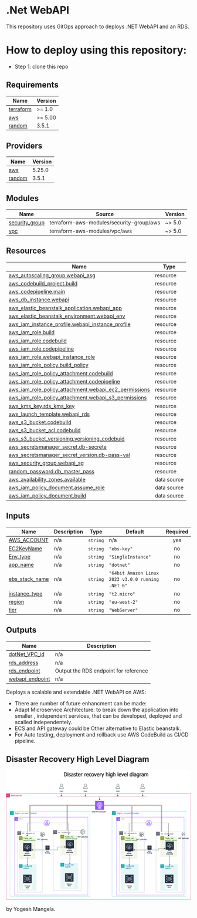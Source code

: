 # .Net WebAPI
This repository uses GitOps approach to deploys .NET WebAPI and an RDS.
# How to deploy using this repository:
- Step 1: clone this repo
<!-- BEGINNING OF PRE-COMMIT-TERRAFORM DOCS HOOK -->
## Requirements

| Name | Version |
|------|---------|
| <a name="requirement_terraform"></a> [terraform](#requirement\_terraform) | >= 1.0 |
| <a name="requirement_aws"></a> [aws](#requirement\_aws) | >= 5.00 |
| <a name="requirement_random"></a> [random](#requirement\_random) | 3.5.1 |

## Providers

| Name | Version |
|------|---------|
| <a name="provider_aws"></a> [aws](#provider\_aws) | 5.25.0 |
| <a name="provider_random"></a> [random](#provider\_random) | 3.5.1 |

## Modules

| Name | Source | Version |
|------|--------|---------|
| <a name="module_security_group"></a> [security\_group](#module\_security\_group) | terraform-aws-modules/security-group/aws | ~> 5.0 |
| <a name="module_vpc"></a> [vpc](#module\_vpc) | terraform-aws-modules/vpc/aws | ~> 5.0 |

## Resources

| Name | Type |
|------|------|
| [aws_autoscaling_group.webapi_asg](https://registry.terraform.io/providers/hashicorp/aws/latest/docs/resources/autoscaling_group) | resource |
| [aws_codebuild_project.build](https://registry.terraform.io/providers/hashicorp/aws/latest/docs/resources/codebuild_project) | resource |
| [aws_codepipeline.main](https://registry.terraform.io/providers/hashicorp/aws/latest/docs/resources/codepipeline) | resource |
| [aws_db_instance.webapi](https://registry.terraform.io/providers/hashicorp/aws/latest/docs/resources/db_instance) | resource |
| [aws_elastic_beanstalk_application.webapi_app](https://registry.terraform.io/providers/hashicorp/aws/latest/docs/resources/elastic_beanstalk_application) | resource |
| [aws_elastic_beanstalk_environment.webapi_env](https://registry.terraform.io/providers/hashicorp/aws/latest/docs/resources/elastic_beanstalk_environment) | resource |
| [aws_iam_instance_profile.webapi_instance_profile](https://registry.terraform.io/providers/hashicorp/aws/latest/docs/resources/iam_instance_profile) | resource |
| [aws_iam_role.build](https://registry.terraform.io/providers/hashicorp/aws/latest/docs/resources/iam_role) | resource |
| [aws_iam_role.codebuild](https://registry.terraform.io/providers/hashicorp/aws/latest/docs/resources/iam_role) | resource |
| [aws_iam_role.codepipeline](https://registry.terraform.io/providers/hashicorp/aws/latest/docs/resources/iam_role) | resource |
| [aws_iam_role.webapi_instance_role](https://registry.terraform.io/providers/hashicorp/aws/latest/docs/resources/iam_role) | resource |
| [aws_iam_role_policy.build_policy](https://registry.terraform.io/providers/hashicorp/aws/latest/docs/resources/iam_role_policy) | resource |
| [aws_iam_role_policy_attachment.codebuild](https://registry.terraform.io/providers/hashicorp/aws/latest/docs/resources/iam_role_policy_attachment) | resource |
| [aws_iam_role_policy_attachment.codepipeline](https://registry.terraform.io/providers/hashicorp/aws/latest/docs/resources/iam_role_policy_attachment) | resource |
| [aws_iam_role_policy_attachment.webapi_ec2_permissions](https://registry.terraform.io/providers/hashicorp/aws/latest/docs/resources/iam_role_policy_attachment) | resource |
| [aws_iam_role_policy_attachment.webapi_s3_permissions](https://registry.terraform.io/providers/hashicorp/aws/latest/docs/resources/iam_role_policy_attachment) | resource |
| [aws_kms_key.rds_kms_key](https://registry.terraform.io/providers/hashicorp/aws/latest/docs/resources/kms_key) | resource |
| [aws_launch_template.webapi_rds](https://registry.terraform.io/providers/hashicorp/aws/latest/docs/resources/launch_template) | resource |
| [aws_s3_bucket.codebuild](https://registry.terraform.io/providers/hashicorp/aws/latest/docs/resources/s3_bucket) | resource |
| [aws_s3_bucket_acl.codebuild](https://registry.terraform.io/providers/hashicorp/aws/latest/docs/resources/s3_bucket_acl) | resource |
| [aws_s3_bucket_versioning.versioning_codebuid](https://registry.terraform.io/providers/hashicorp/aws/latest/docs/resources/s3_bucket_versioning) | resource |
| [aws_secretsmanager_secret.db-secrete](https://registry.terraform.io/providers/hashicorp/aws/latest/docs/resources/secretsmanager_secret) | resource |
| [aws_secretsmanager_secret_version.db-pass-val](https://registry.terraform.io/providers/hashicorp/aws/latest/docs/resources/secretsmanager_secret_version) | resource |
| [aws_security_group.webapi_sg](https://registry.terraform.io/providers/hashicorp/aws/latest/docs/resources/security_group) | resource |
| [random_password.db_master_pass](https://registry.terraform.io/providers/hashicorp/random/3.5.1/docs/resources/password) | resource |
| [aws_availability_zones.available](https://registry.terraform.io/providers/hashicorp/aws/latest/docs/data-sources/availability_zones) | data source |
| [aws_iam_policy_document.assume_role](https://registry.terraform.io/providers/hashicorp/aws/latest/docs/data-sources/iam_policy_document) | data source |
| [aws_iam_policy_document.build](https://registry.terraform.io/providers/hashicorp/aws/latest/docs/data-sources/iam_policy_document) | data source |

## Inputs

| Name | Description | Type | Default | Required |
|------|-------------|------|---------|:--------:|
| <a name="input_AWS_ACCOUNT"></a> [AWS\_ACCOUNT](#input\_AWS\_ACCOUNT) | n/a | `string` | n/a | yes |
| <a name="input_EC2KeyName"></a> [EC2KeyName](#input\_EC2KeyName) | n/a | `string` | `"ebs-key"` | no |
| <a name="input_Env_type"></a> [Env\_type](#input\_Env\_type) | n/a | `string` | `"SingleInstance"` | no |
| <a name="input_app_name"></a> [app\_name](#input\_app\_name) | n/a | `string` | `"dotnet"` | no |
| <a name="input_ebs_stack_name"></a> [ebs\_stack\_name](#input\_ebs\_stack\_name) | n/a | `string` | `"64bit Amazon Linux 2023 v3.0.0 running .NET 6"` | no |
| <a name="input_instance_type"></a> [instance\_type](#input\_instance\_type) | n/a | `string` | `"t2.micro"` | no |
| <a name="input_region"></a> [region](#input\_region) | n/a | `string` | `"eu-west-2"` | no |
| <a name="input_tier"></a> [tier](#input\_tier) | n/a | `string` | `"WebServer"` | no |

## Outputs

| Name | Description |
|------|-------------|
| <a name="output_dotNet_VPC_id"></a> [dotNet\_VPC\_id](#output\_dotNet\_VPC\_id) | n/a |
| <a name="output_rds_address"></a> [rds\_address](#output\_rds\_address) | n/a |
| <a name="output_rds_endpoint"></a> [rds\_endpoint](#output\_rds\_endpoint) | Output the RDS endpoint for reference |
| <a name="output_webapi_endpoint"></a> [webapi\_endpoint](#output\_webapi\_endpoint) | n/a |
<!-- END OF PRE-COMMIT-TERRAFORM DOCS HOOK -->

Deploys a scalable and extendable .NET WebAPI on AWS:

- There are number of future enhancment can be made:
- Adapt Microservice Architecture: to break down the application into smaller , independent services, that can be developed, deployed and scalled independentely.
- ECS and API gateway could be Other alternative to Elastic beanstalk.
- For Auto testing, deployment and rollback use AWS CodeBuild as CI/CD pipeline.

## Disaster Recovery High Level Diagram
![Disaster Recovery](/img/DR.png)

by Yogesh Mangela.
